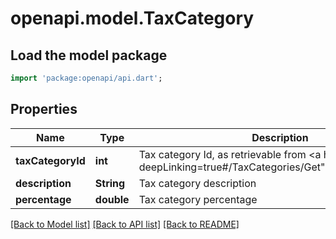 # openapi.model.TaxCategory

## Load the model package
```dart
import 'package:openapi/api.dart';
```

## Properties
Name | Type | Description | Notes
------------ | ------------- | ------------- | -------------
**taxCategoryId** | **int** | Tax category Id, as retrievable from <a href=\"?deepLinking=true#/TaxCategories/Get\">/api/TaxCategories</a> | [optional] 
**description** | **String** | Tax category description | [optional] 
**percentage** | **double** | Tax category percentage | [optional] 

[[Back to Model list]](../README.md#documentation-for-models) [[Back to API list]](../README.md#documentation-for-api-endpoints) [[Back to README]](../README.md)


